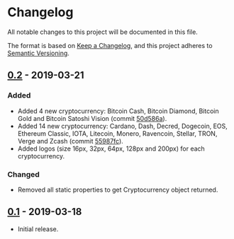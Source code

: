 # Changelog
All notable changes to this project will be documented in this file.

The format is based on [Keep a Changelog][link-keepachangelog],
and this project adheres to [Semantic Versioning][link-semver].

## [0.2] - 2019-03-21
### Added
- Added 4 new cryptocurrency: Bitcoin Cash, Bitcoin Diamond, Bitcoin Gold and Bitcoin Satoshi Vision (commit [50d586a](https://github.com/crypto-technology/cryptocurrency/commit/50d586ac877bc60f321597611fc678636c45da11)).
- Added 14 new cryptocurrency: Cardano, Dash, Decred, Dogecoin, EOS, Ethereum Classic, IOTA, Litecoin, Monero, Ravencoin, Stellar, TRON, Verge and Zcash (commit [55987fc](https://github.com/crypto-technology/cryptocurrency/commit/55987fc673bba006ea44e992c6fcc6bd629f8777)).
- Added logos (size 16px, 32px, 64px, 128px and 200px) for each cryptocurrency.

### Changed
- Removed all static properties to get Cryptocurrency object returned.

## [0.1] - 2019-03-18
- Initial release.

[link-keepachangelog]: https://keepachangelog.com/en/1.0.0/
[link-semver]: https://semver.org/spec/v2.0.0.html

[Unreleased]: https://github.com/crypto-technology/cryptocurrency/compare/v0.2...HEAD
[0.2]: https://github.com/crypto-technology/cryptocurrency/compare/v0.1...v0.2
[0.1]: https://github.com/crypto-technology/cryptocurrency/releases/tag/v0.1
